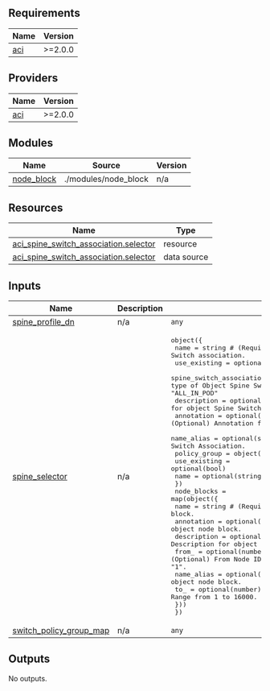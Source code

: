 <!-- BEGIN_TF_DOCS -->
## Requirements

| Name | Version |
|------|---------|
| <a name="requirement_aci"></a> [aci](#requirement\_aci) | >=2.0.0 |

## Providers

| Name | Version |
|------|---------|
| <a name="provider_aci"></a> [aci](#provider\_aci) | >=2.0.0 |

## Modules

| Name | Source | Version |
|------|--------|---------|
| <a name="module_node_block"></a> [node\_block](#module\_node\_block) | ./modules/node_block | n/a |

## Resources

| Name | Type |
|------|------|
| [aci_spine_switch_association.selector](https://registry.terraform.io/providers/CiscoDevNet/aci/latest/docs/resources/spine_switch_association) | resource |
| [aci_spine_switch_association.selector](https://registry.terraform.io/providers/CiscoDevNet/aci/latest/docs/data-sources/spine_switch_association) | data source |

## Inputs

| Name | Description | Type | Default | Required |
|------|-------------|------|---------|:--------:|
| <a name="input_spine_profile_dn"></a> [spine\_profile\_dn](#input\_spine\_profile\_dn) | n/a | `any` | n/a | yes |
| <a name="input_spine_selector"></a> [spine\_selector](#input\_spine\_selector) | n/a | <pre>object({<br>    name                          = string # (Required) Name of Object Spine Switch association.<br>    use_existing                  = optional(bool)<br>    spine_switch_association_type = string # (Required) Spine association type of Object Spine Switch Association. Allowed values: "ALL", "range", "ALL_IN_POD"<br>    description                   = optional(string) # (Optional) Description for object Spine Switch Association.<br>    annotation                    = optional(string) # (Optional) Annotation for object Spine Switch Association.<br>    name_alias                    = optional(string) # (Optional) Name alias for object Spine Switch Association.<br>    policy_group                  = object({<br>      use_existing  = optional(bool)<br>      name          = optional(string)<br>    })<br>    node_blocks = map(object({<br>      name        = string # (Required) Name of Object node block.<br>      annotation  = optional(string) # (Optional) Annotation for object node block.<br>      description = optional(string) # (Optional) Description for object node block.<br>      from_       = optional(number) # (Optional) From Node ID. Range from 1 to 16000. Default value is "1".<br>      name_alias  = optional(string) # (Optional) Name alias for object node block.<br>      to_         = optional(number) # (Optional) To node ID. Range from 1 to 16000. Default value is "1".<br>    }))<br>  })</pre> | n/a | yes |
| <a name="input_switch_policy_group_map"></a> [switch\_policy\_group\_map](#input\_switch\_policy\_group\_map) | n/a | `any` | n/a | yes |

## Outputs

No outputs.
<!-- END_TF_DOCS -->